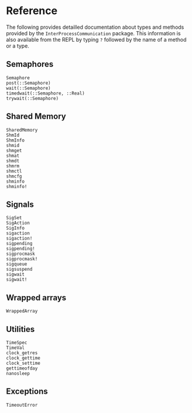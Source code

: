 # Reference

The following provides detailled documentation about types and methods provided
by the `InterProcessCommunication` package.  This information is also available
from the REPL by typing `?` followed by the name of a method or a type.


## Semaphores

```@docs
Semaphore
post(::Semaphore)
wait(::Semaphore)
timedwait(::Semaphore, ::Real)
trywait(::Semaphore)
```


## Shared Memory

```@docs
SharedMemory
ShmId
ShmInfo
shmid
shmget
shmat
shmdt
shmrm
shmctl
shmcfg
shminfo
shminfo!
```

## Signals

```@docs
SigSet
SigAction
SigInfo
sigaction
sigaction!
sigpending
sigpending!
sigprocmask
sigprocmask!
sigqueue
sigsuspend
sigwait
sigwait!
```

## Wrapped arrays

```@docs
WrappedArray
```

## Utilities

```@docs
TimeSpec
TimeVal
clock_getres
clock_gettime
clock_settime
gettimeofday
nanosleep
```

## Exceptions

```@docs
TimeoutError
```
